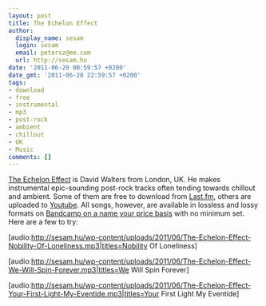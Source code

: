 ```yaml
---
layout: post
title: The Echelon Effect
author:
  display_name: sesam
  login: sesam
  email: petersz@me.com
  url: http://sesam.hu
date: '2011-06-29 00:59:57 +0200'
date_gmt: '2011-06-28 22:59:57 +0200'
tags:
- download
- free
- instrumental
- mp3
- post-rock
- ambient
- chillout
- UK
- Music
comments: []
---
```


[The Echelon Effect](http://www.theecheloneffect.com) is David Walters from London, UK. He makes instrumental epic-sounding post-rock tracks often tending towards chillout and ambient. Some of them are free to download from [Last.fm](http://www.last.fm/music/The+Echelon+Effect), others are uploaded to [Youtube](http://www.youtube.com/user/TheEchelonEffect). All songs, however, are available in lossless and lossy formats on [Bandcamp on a name your price basis](http://theecheloneffect.bandcamp.com) with no minimum set. Here are a few to try:

[audio:http://sesam.hu/wp-content/uploads/2011/06/The-Echelon-Effect-Nobility-Of-Loneliness.mp3|titles=Nobility Of Loneliness]

[audio:http://sesam.hu/wp-content/uploads/2011/06/The-Echelon-Effect-We-Will-Spin-Forever.mp3|titles=We Will Spin Forever]

[audio:http://sesam.hu/wp-content/uploads/2011/06/The-Echelon-Effect-Your-First-Light-My-Eventide.mp3|titles=Your First Light My Eventide]
